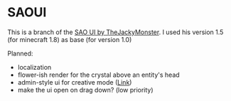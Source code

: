 # SAOUI 

This is a branch of the <a href="http://www.minecraftforum.net/forums/mapping-and-modding/minecraft-mods/2205710-sword-art-online-ui-mod-by-thejackimonster">SAO UI by TheJackyMonster</a>.
I used his version 1.5 (for minecraft 1.8) as base (for version 1.0)


Planned:
 * localization
 * flower-ish render for the crystal above an entity's head
 * admin-style ui for creative mode (<a href="http://www.minecraftforum.net/forums/mapping-and-modding/minecraft-mods/2371404-sword-art-online-ui-mod-continuation-by-mmmgames?comment=110">Link</a>)
 * make the ui open on drag down? (low priority)

